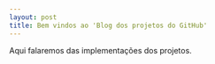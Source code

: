 ```yaml
---
layout: post
title: Bem vindos ao 'Blog dos projetos do GitHub'
---
```


Aqui falaremos das implementações dos projetos.


